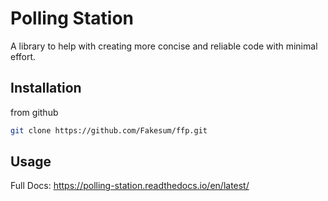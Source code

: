 # Polling Station
A library to help with creating more concise and reliable code
with minimal effort.

## Installation

from github
```bash
git clone https://github.com/Fakesum/ffp.git
```

## Usage

Full Docs: https://polling-station.readthedocs.io/en/latest/